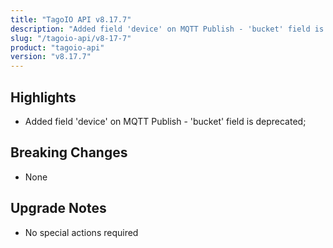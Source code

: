 ```yaml
---
title: "TagoIO API v8.17.7"
description: "Added field 'device' on MQTT Publish - 'bucket' field is deprecated;"
slug: "/tagoio-api/v8-17-7"
product: "tagoio-api"
version: "v8.17.7"
---
```


## Highlights

- Added field 'device' on MQTT Publish - 'bucket' field is deprecated;

## Breaking Changes

- None

## Upgrade Notes

- No special actions required
